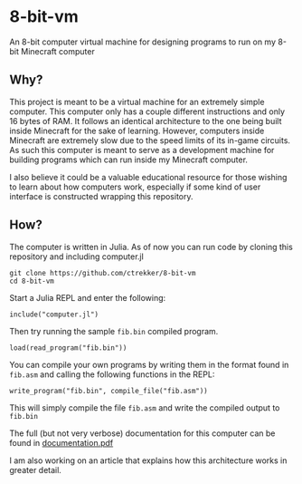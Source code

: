 # 8-bit-vm
An 8-bit computer virtual machine for designing programs to run on my 8-bit Minecraft computer

## Why?
This project is meant to be a virtual machine for an extremely simple computer. This computer only has a couple different instructions and only 16 bytes of RAM. It follows an identical architecture to the one being built inside Minecraft for the sake of learning. However, computers inside Minecraft are extremely slow due to the speed limits of its in-game circuits. As such this computer is meant to serve as a development machine for building programs which can run inside my Minecraft computer.

I also believe it could be a valuable educational resource for those wishing to learn about how computers work, especially if some kind of user interface is constructed wrapping this repository.

## How?
The computer is written in Julia. As of now you can run code by cloning this repository and including computer.jl
```
git clone https://github.com/ctrekker/8-bit-vm
cd 8-bit-vm
```
Start a Julia REPL and enter the following:
```
include("computer.jl")
```
Then try running the sample `fib.bin` compiled program.
```
load(read_program("fib.bin"))
```
You can compile your own programs by writing them in the format found in `fib.asm` and calling the following functions in the REPL:
```
write_program("fib.bin", compile_file("fib.asm"))
```
This will simply compile the file `fib.asm` and write the compiled output to `fib.bin`

The full (but not very verbose) documentation for this computer can be found in [documentation.pdf](documentation.pdf)

I am also working on an article that explains how this architecture works in greater detail.
